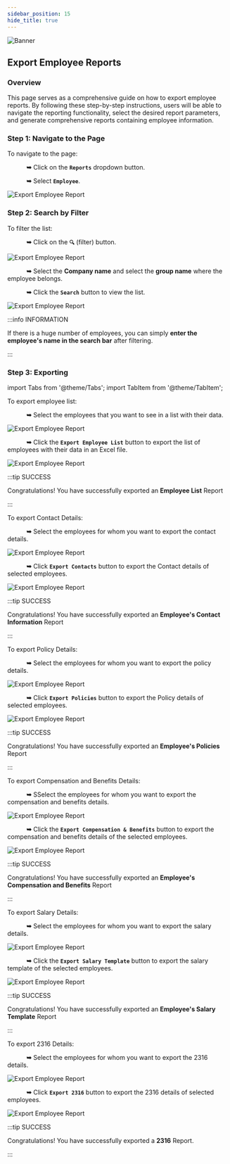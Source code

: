 ```yaml
---
sidebar_position: 15
hide_title: true
---
```


![Banner](../img/banner.png)

## Export Employee Reports

### Overview

<div class="justify-text">
This page serves as a comprehensive guide on how to export employee reports. By following these step-by-step instructions, users will be able to navigate the reporting functionality, select the desired report parameters, and generate comprehensive reports containing employee information.
</div>

### Step 1: Navigate to the Page
To navigate to the page:

&nbsp;&nbsp;&nbsp;&nbsp;&nbsp;&nbsp;&nbsp;&nbsp;&nbsp;&nbsp;&nbsp;**➥** Click on the **`Reports`** dropdown button.

&nbsp;&nbsp;&nbsp;&nbsp;&nbsp;&nbsp;&nbsp;&nbsp;&nbsp;&nbsp;&nbsp;**➥** Select **`Employee`**.

![Export Employee Report](../img/report-emp-export.png)

### Step 2: Search by Filter
To filter the list:

&nbsp;&nbsp;&nbsp;&nbsp;&nbsp;&nbsp;&nbsp;&nbsp;&nbsp;&nbsp;&nbsp;**➥** Click on the **`🔍`** (filter) button.

![Export Employee Report](../img/report-emp-filter.png)

&nbsp;&nbsp;&nbsp;&nbsp;&nbsp;&nbsp;&nbsp;&nbsp;&nbsp;&nbsp;&nbsp;**➥** Select the **Company name** and select the **group name** where the employee belongs.

&nbsp;&nbsp;&nbsp;&nbsp;&nbsp;&nbsp;&nbsp;&nbsp;&nbsp;&nbsp;&nbsp;**➥** Click the **`Search`** button to view the list.

![Export Employee Report](../img/report-emp-search.png)

:::info INFORMATION

If there is a huge number of employees, you can simply **enter the employee's name in the search bar** after filtering.

:::

### Step 3: Exporting

import Tabs from '@theme/Tabs';
import TabItem from '@theme/TabItem';

<Tabs>
  <TabItem value="EmpList" label="Employee List" default>

To export employee list:

&nbsp;&nbsp;&nbsp;&nbsp;&nbsp;&nbsp;&nbsp;&nbsp;&nbsp;&nbsp;&nbsp;**➥** Select the employees that you want to see in a list with their data.

![Export Employee Report](../img/report-check-emp.png)

&nbsp;&nbsp;&nbsp;&nbsp;&nbsp;&nbsp;&nbsp;&nbsp;&nbsp;&nbsp;&nbsp;**➥** Click the **`Export Employee List`** button to export the list of employees with their data in an Excel file.

![Export Employee Report](../img/report-emp-export-button.png)


:::tip SUCCESS

Congratulations! You have successfully exported an **Employee List** Report

:::
  </TabItem>
  <TabItem value="Contacts" label="Contacts">

To export Contact Details:

&nbsp;&nbsp;&nbsp;&nbsp;&nbsp;&nbsp;&nbsp;&nbsp;&nbsp;&nbsp;&nbsp;**➥** Select the employees for whom you want to export the contact details.

![Export Employee Report](../img/report-check-emp.png)

&nbsp;&nbsp;&nbsp;&nbsp;&nbsp;&nbsp;&nbsp;&nbsp;&nbsp;&nbsp;&nbsp;**➥** Click **`Export Contacts`** button to export the Contact details of selected employees.

![Export Employee Report](../img/report-contacts-button.png)


:::tip SUCCESS

Congratulations! You have successfully exported an **Employee's Contact Information** Report

:::

  </TabItem>
  <TabItem value="Policies" label="Policies">

To export Policy Details:

&nbsp;&nbsp;&nbsp;&nbsp;&nbsp;&nbsp;&nbsp;&nbsp;&nbsp;&nbsp;&nbsp;**➥** Select the employees for whom you want to export the policy details.

![Export Employee Report](../img/report-check-emp.png)

&nbsp;&nbsp;&nbsp;&nbsp;&nbsp;&nbsp;&nbsp;&nbsp;&nbsp;&nbsp;&nbsp;**➥** Click **`Export Policies`** button to export the Policy details of selected employees.

![Export Employee Report](../img/report-policies-button.png)


:::tip SUCCESS

Congratulations! You have successfully exported an **Employee's Policies** Report

:::

  </TabItem>
  <TabItem value="Com&Ben" label="Compensation & Benefits">

To export Compensation and Benefits Details:

&nbsp;&nbsp;&nbsp;&nbsp;&nbsp;&nbsp;&nbsp;&nbsp;&nbsp;&nbsp;&nbsp;**➥** SSelect the employees for whom you want to export the compensation and benefits details.

![Export Employee Report](../img/report-check-emp.png)

&nbsp;&nbsp;&nbsp;&nbsp;&nbsp;&nbsp;&nbsp;&nbsp;&nbsp;&nbsp;&nbsp;**➥** Click the **`Export Compensation & Benefits`** button to export the compensation and benefits details of the selected employees.

![Export Employee Report](../img/report-compensation-button.png)


:::tip SUCCESS

Congratulations! You have successfully exported an **Employee's Compensation and Benefits** Report

:::

  </TabItem>
  <TabItem value="Salary" label="Salary Template">

To export Salary Details:

&nbsp;&nbsp;&nbsp;&nbsp;&nbsp;&nbsp;&nbsp;&nbsp;&nbsp;&nbsp;&nbsp;**➥** Select the employees for whom you want to export the salary details.

![Export Employee Report](../img/report-check-emp.png)

&nbsp;&nbsp;&nbsp;&nbsp;&nbsp;&nbsp;&nbsp;&nbsp;&nbsp;&nbsp;&nbsp;**➥** Click the **`Export Salary Template`** button to export the salary template of the selected employees.

![Export Employee Report](../img/report-salary-button.png)


:::tip SUCCESS

Congratulations! You have successfully exported an **Employee's Salary Template** Report

:::

  </TabItem>
  <TabItem value="2316" label="2316">

To export 2316 Details:

&nbsp;&nbsp;&nbsp;&nbsp;&nbsp;&nbsp;&nbsp;&nbsp;&nbsp;&nbsp;&nbsp;**➥** Select the employees for whom you want to export the 2316 details.

![Export Employee Report](../img/report-check-emp.png)

&nbsp;&nbsp;&nbsp;&nbsp;&nbsp;&nbsp;&nbsp;&nbsp;&nbsp;&nbsp;&nbsp;**➥** Click **`Export 2316`** button to export the 2316 details of selected employees.

![Export Employee Report](../img/report-2316-button.png)


:::tip SUCCESS

Congratulations! You have successfully exported a **2316** Report.

:::

  </TabItem>
</Tabs>




